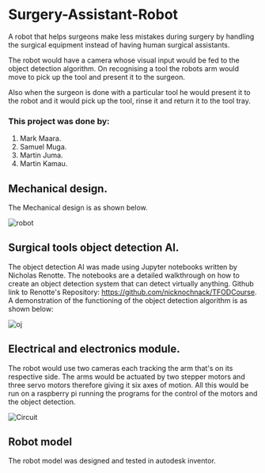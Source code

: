 # Surgery-Assistant-Robot
 A robot that helps surgeons make less mistakes during surgery by handling the surgical equipment instead of having human surgical assistants.

 The robot would have a camera whose visual input would be fed to the object detection algorithm. On recognising a tool the robots arm would move to pick up the tool and present it to the surgeon.

 Also when the surgeon is done with a particular tool he would present it to the robot and it would pick up the tool, rinse it and return it to the tool tray.
 
 ### This project was done by:
1. Mark Maara.
2. Samuel Muga.
3. Martin Juma.
4. Martin Kamau.
 
 ## Mechanical design.
 The Mechanical design is as shown below.
 
![robot](https://user-images.githubusercontent.com/68475422/150491125-58e32467-a1ec-4b1a-9e58-baf6bf318124.png)

 ## Surgical tools object detection AI.

 The object detection AI was made using Jupyter notebooks written by Nicholas Renotte.
 The notebooks are a detailed walkthrough on how to create an object detection system that can detect virtually anything.
 Github link to Renotte's Repository: https://github.com/nicknochnack/TFODCourse. A demonstration of the functioning of the object detection algorithm is as shown below:
 
 ![oj](https://user-images.githubusercontent.com/68475422/150492996-be428e83-0fa1-42cd-a365-0c4db705bfd8.png)


 ## Electrical and electronics module.
 The robot would use two cameras each tracking the arm that's on its respective side. The arms would be actuated by two stepper motors and three servo motors therefore giving it six axes of motion. All this would be run on a raspberry pi running the programs for the control of the motors and the object detection.
 
 ![Circuit](https://user-images.githubusercontent.com/68475422/150492569-01baf93a-651c-4444-832f-c87554d122c6.png)

  ## Robot model

 The robot model was designed and tested in autodesk inventor.
